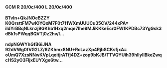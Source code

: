 #### GCM R 20/0c/400 L 20/0c/400
**BTvIn+QkJNOeBZZY**<br/>**K0QrsttFM7wIOYQxM7F0t7f1WXmUUUCu35CV/244xPA=**<br/>**iIdYrBBqNLknzj9GKhb1Hxq2mqe7Ihe9MJiKKkeEcr0FWfKPDBc73YgGsk3dBk1sPWqqBQVTj0z2hv/l...**<br/><br/>
**ndpNGWYhGfB6iJNA**<br/>**92dVWg0fVG2LZ/6ZKhmx8NU+RcLazXp4RjbSCKsfjxA=**<br/>**oUmQ7XzsNNwKVpLqeitjrATfj4DZ+zop9bKJB/TTVQYUih39hIlyIIBkeZwqcHS2yO3FljxEUYXge6tw...**